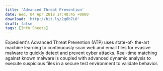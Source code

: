 ```yaml
---
title: 'Advanced Threat Prevention'
date: Wed, 04 Apr 2018 17:48:45 +0000
download: 'http://bit.ly/2q6b7L0'
draft: false
tags: [Info Sheets]
---
```


Expedient's Advanced Threat Prevention (ATP) uses state-of- the-art machine learning to continuously scan web and email files for evasive malware to quickly detect and prevent cyber attacks. Real-time matching against known malware is coupled with advanced dynamic analysis to execute suspicious files in a secure test environment to validate behavior.